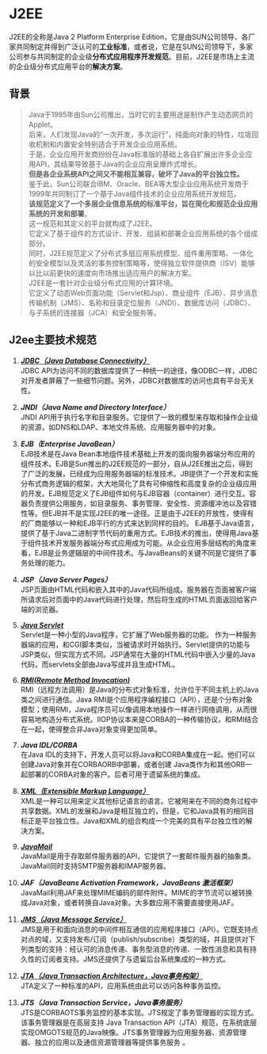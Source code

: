 # J2EE

J2EE的全称是Java 2 Platform Enterprise Edition，它是由SUN公司领导、各厂家共同制定并得到广泛认可的**工业标准**，或者说，它是在SUN公司领导下，多家公司参与共同制定的企业级**分布式应用程序开发规范**。目前，J2EE是市场上主流的企业级分布式应用平台的**解决方案**。  

## 背景

> Java于1995年由Sun公司推出，当时它的主要用途是制作产生动态网页的Applet。  
> 后来，人们发现Java的“一次开发，多次运行”，纯面向对象的特性，垃圾回收机制和内置安全特别适合于开发企业应用系统。  
> 于是，企业应用开发商纷纷在Java标准版的基础上各自扩展出许多企业应用API，其结果导致基于Java的企业应用呈爆炸式增长。  
> **但是各企业系统API之间又不能相互兼容，破坏了Java的平台独立性。**  
> 鉴于此，Sun公司联合IBM、Oracle、BEA等大型企业应用系统开发商于1999年共同制订了一个基于Java组件技术的企业应用系统开发规范，  
> **该规范定义了一个多层企业信息系统的标准平台，旨在简化和规范企业应用系统的开发和部署**。  
> 这一规范和其定义的平台就构成了J2EE。  
> 它定义了基于组件的方式设计、开发、组装和部署企业应用系统的各个组成部分。  
> 同时，J2EE规范定义了分布式多层应用系统模型、组件重用策略、一体化的安全模型以及灵活的事务控制策略等，使得独立软件提供商（ISV）能够以比以前更快的速度向市场推出适应用户的解决方案。  
> J2EE是一套针对企业级分布式应用的计算环境。  
> 它定义了动态Web页面功能（Servlet和Jsp）、商业组件（EJB）、异步消息传输机制（JMS）、名称和目录定位服务（JNDI）、数据库访问（JDBC）、与子系统的连接器（JCA）和安全服务等。  

## J2ee主要技术规范

1. ***[JDBC（Java Database Connectivity）](https://github.com/XuLinSheng)***   
JDBC API为访问不同的数据库提供了一种统一的途径，像ODBC一样，JDBC对开发者屏蔽了一些细节问题。另外，JDBC对数据库的访问也具有平台无关性。

2. ***JNDI（Java Name and Directory Interface）***  
JNDI API用于执行名字和目录服务。它提供了一致的模型来存取和操作企业级的资源，如DNS和LDAP、本地文件系统、应用服务器中的对象。

3. ***EJB（Enterprise JavaBean）***  
EJB技术是在Java Bean本地组件技术基础上开发的面向服务器端分布应用的组件技术。EJB是Sun推出的J2EE规范的一部分，自从J2EE推出之后，得到了广泛的发展，已经成为应用服务器端的标准技术。JB提供了一个开发和实施分布式商务逻辑的框架，大大地简化了具有可伸缩性和高度复杂的企业级应用的开发。EJB规范定义了EJB组件如何与EJB容器（container）进行交互。容器负责提供公用服务，如目录服务、事务管理、安全性、资源缓冲池以及容错性等。但EJB并不是实现J2EE的唯一途径。正是由于J2EE的开放性，使得有的厂商能够以一种和EJB平行的方式来达到同样的目的。
EJB基于Java语言，提供了基于Java二进制字节代码的重用方式。EJB技术的推出，使得用Java基于组件技术开发服务器端分布式应用成为可能。从企业应用多层结构的角度来看，EJB是业务逻辑层的中间件技术。与JavaBeans的关键不同是它提供了事务处理的能力。

4. ***JSP（Java Server Pages）***  
JSP页面由HTML代码和嵌入其中的Java代码所组成。服务器在页面被客户端所请求后对页面中的Java代码进行处理，然后将生成的HTML页面返回给客户端的浏览器。

5. ***[Java Servlet](https://github.com/XuLinSheng)***   
Servlet是一种小型的Java程序，它扩展了Web服务器的功能。
作为一种服务器端的应用，和CGI脚本类似，当被请求时开始执行。Servlet提供的功能与JSP类似，但实现方式不同。JSP通常在大量的HTML代码中嵌入少量的Java代码，而servlets全部由Java写成并且生成HTML。

6. ***[RMI(Remote Method Invocation)](https://github.com/XuLinSheng)***  
RMI（远程方法调用）是Java的分布式对象标准，允许位于不同主机上的Java类之间进行通信。Java RMI是个应用程序编程接口（API），还是个分布对象模型；使用RMI，Java程序员可以像调用本地操作一样进行网络调用，从而很容易地构造分布式系统。IIOP协议本来是CORBA的一种传输协议，和RMI结合在一起，使得整合非Java对象变得更加简单。

7. ***Java IDL/CORBA***  
在Java IDL的支持下，开发人员可以将Java和CORBA集成在一起。他们可以创建Java对象并在CORBAORB中部署，或者创建 Java类作为和其他ORB一起部署的CORBA对象的客户。后者可用于遗留系统的集成。

8. ***[XML（Extensible Markup Language）](https://github.com/XuLinSheng)***   
XML是一种可以用来定义其他标记语言的语言。它被用来在不同的商务过程中共享数据。XML的发展和Java是相互独立的，但是，它和Java具有的相同目标正是平台独立性。Java和XML的组合构成一个完美的具有平台独立性的解决方案。

9. ***[JavaMail](https://github.com/XuLinSheng)***  
JavaMail是用于存取邮件服务器的API，它提供了一套邮件服务器的抽象类。JavaMail同时支持SMTP服务器和IMAP服务器。

10. ***JAF（JavaBeans Activation Framework，JavaBeans 激活框架）***  
JavaMail利用JAF来处理MIME编码的邮件附件。MIME的字节流可以被转换成Java对象，或者转换自Java对象。大多数应用不需要直接使用JAF。

11. ***[JMS（Java Message Service）](https://github.com/XuLinSheng)***  
JMS是用于和面向消息的中间件相互通信的应用程序接口（API）。它既支持点对点的域，又支持发布/订阅（publish/subscribe）类型的域，并且提供对下列类型的支持：经认可的消息传递、事务型消息的传递、一致性消息和具有持久性的订阅者支持。JMS还提供了与遗留后台系统集成的一种方式。

12. ***[JTA（Java Transaction Architecture，Java事务构架）](https://github.com/XuLinSheng)***  
JTA定义了一种标准的API，应用系统由此可以访问各种事务监控。

13. ***JTS（Java Transaction Service，Java事务服务）***  
JTS是CORBAOTS事务监控的基本实现。JTS规定了事务管理器的实现方式。该事务管理器是在高层支持 Java Transaction API（JTA）规范，在系统底层实现OMGOTS规范的Java映像。JTS事务管理器为应用服务器、资源管理器、独立的应用以及通信资源管理器等提供事务服务 。
